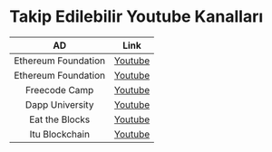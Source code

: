 # Takip Edilebilir Youtube Kanalları

|       AD          |   Link                                                                     |
|:-----------------:|----------------------------------------------------------------------------|
|Ethereum Foundation| [Youtube](https://www.youtube.com/channel/UCNOfzGXD_C9YMYmnefmPH0g)        |
|Ethereum Foundation| [Youtube](https://www.youtube.com/channel/UCNOfzGXD_C9YMYmnefmPH0g)        |
|Freecode Camp      | [Youtube](https://www.youtube.com/channel/UC8butISFwT-Wl7EV0hUK0BQ)        |
|Dapp University    | [Youtube](https://www.youtube.com/c/DappUniversity)                        |
|Eat the Blocks     | [Youtube](https://www.youtube.com/channel/UCZM8XQjNOyG2ElPpEUtNasA)        |
|Itu Blockchain     | [Youtube](https://www.youtube.com/channel/UCeoUqhlsA4Ci2nBIBtJDTcw/videos) |

